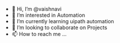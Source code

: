 - 👋 Hi, I’m @vaishnavi 
- 👀 I’m interested in Automation
- 🌱 I’m currently learning uipath automation
- 💞️ I’m looking to collaborate on Projects
- 📫 How to reach me ...

<!---
vaish9571/vaish9571 is a ✨ special ✨ repository because its `README.md` (this file) appears on your GitHub profile.
You can click the Preview link to take a look at your changes.
--->

